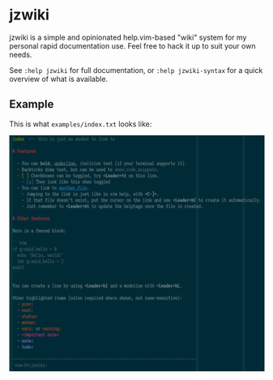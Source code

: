 # jzwiki

jzwiki is a simple and opinionated help.vim-based "wiki" system for my personal rapid documentation use. Feel free to hack it up to suit your own needs.

See `:help jzwiki` for full documentation, or `:help jzwiki-syntax` for a quick overview of what is available.

## Example

This is what `examples/index.txt` looks like:

![Example image based on examples/index.txt](examples/screenshot.png)
